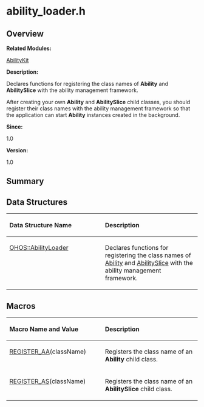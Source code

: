 # ability\_loader.h<a name="ZH-CN_TOPIC_0000001055678052"></a>

## **Overview**<a name="section1407457396093524"></a>

**Related Modules:**

[AbilityKit](AbilityKit.md)

**Description:**

Declares functions for registering the class names of  **Ability**  and  **AbilitySlice**  with the ability management framework. 

After creating your own  **Ability**  and  **AbilitySlice**  child classes, you should register their class names with the ability management framework so that the application can start  **Ability**  instances created in the background.

**Since:**

1.0

**Version:**

1.0

## **Summary**<a name="section1806722486093524"></a>

## Data Structures<a name="nested-classes"></a>

<a name="table879877609093524"></a>
<table><thead align="left"><tr id="row881221322093524"><th class="cellrowborder" valign="top" width="50%" id="mcps1.1.3.1.1"><p id="p1499130424093524"><a name="p1499130424093524"></a><a name="p1499130424093524"></a>Data Structure Name</p>
</th>
<th class="cellrowborder" valign="top" width="50%" id="mcps1.1.3.1.2"><p id="p13583890093524"><a name="p13583890093524"></a><a name="p13583890093524"></a>Description</p>
</th>
</tr>
</thead>
<tbody><tr id="row1006031050093524"><td class="cellrowborder" valign="top" width="50%" headers="mcps1.1.3.1.1 "><p id="p484223976093524"><a name="p484223976093524"></a><a name="p484223976093524"></a><a href="OHOS-AbilityLoader.md">OHOS::AbilityLoader</a></p>
</td>
<td class="cellrowborder" valign="top" width="50%" headers="mcps1.1.3.1.2 "><p id="p1547286898093524"><a name="p1547286898093524"></a><a name="p1547286898093524"></a>Declares functions for registering the class names of <a href="OHOS-Ability.md">Ability</a> and <a href="OHOS-AbilitySlice.md">AbilitySlice</a> with the ability management framework. </p>
</td>
</tr>
</tbody>
</table>

## Macros<a name="define-members"></a>

<a name="table721116483093524"></a>
<table><thead align="left"><tr id="row772852315093524"><th class="cellrowborder" valign="top" width="50%" id="mcps1.1.3.1.1"><p id="p398447470093524"><a name="p398447470093524"></a><a name="p398447470093524"></a>Macro Name and Value</p>
</th>
<th class="cellrowborder" valign="top" width="50%" id="mcps1.1.3.1.2"><p id="p294798191093524"><a name="p294798191093524"></a><a name="p294798191093524"></a>Description</p>
</th>
</tr>
</thead>
<tbody><tr id="row37520221093524"><td class="cellrowborder" valign="top" width="50%" headers="mcps1.1.3.1.1 "><p id="p123407550093524"><a name="p123407550093524"></a><a name="p123407550093524"></a><a href="AbilityKit.md#ga2c5bd891b502a92f937ae4bff3f80cad">REGISTER_AA</a>(className)</p>
</td>
<td class="cellrowborder" valign="top" width="50%" headers="mcps1.1.3.1.2 "><p id="p1479464248093524"><a name="p1479464248093524"></a><a name="p1479464248093524"></a>Registers the class name of an <strong id="b252917959093524"><a name="b252917959093524"></a><a name="b252917959093524"></a>Ability</strong> child class. </p>
</td>
</tr>
<tr id="row1847719165093524"><td class="cellrowborder" valign="top" width="50%" headers="mcps1.1.3.1.1 "><p id="p1573214227093524"><a name="p1573214227093524"></a><a name="p1573214227093524"></a><a href="AbilityKit.md#ga8e811999b2b7780e67cb746d045ab5b8">REGISTER_AS</a>(className)</p>
</td>
<td class="cellrowborder" valign="top" width="50%" headers="mcps1.1.3.1.2 "><p id="p476228238093524"><a name="p476228238093524"></a><a name="p476228238093524"></a>Registers the class name of an <strong id="b389525011093524"><a name="b389525011093524"></a><a name="b389525011093524"></a>AbilitySlice</strong> child class. </p>
</td>
</tr>
</tbody>
</table>

